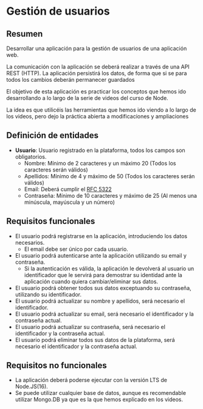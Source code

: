 # Gestión de usuarios

## Resumen

Desarrollar una aplicación para la gestión de usuarios de una aplicación web.

La comunicación con la aplicación se deberá realizar a través de una API REST (HTTP).
La aplicación persistirá los datos, de forma que si se para todos los cambios deberán permanecer guardados

El objetivo de esta aplicación es practicar los conceptos que hemos ido desarrollando a lo largo de la serie de videos del curso de Node.

La idea es que utilicéis las herramientas que hemos ido viendo a lo largo de los videos, pero dejo la práctica abierta a modificaciones y ampliaciones


## Definición de entidades

-   **Usuario**: Usuario registrado en la plataforma, todos los campos son obligatorios.
    -   Nombre: Mínimo de 2 caracteres y un máximo 20 (Todos los caracteres serán válidos)
    -   Apellidos: Mínimo de 4 y máximo de 50 (Todos los caracteres serán válidos)
    -   Email: Deberá cumplir el [RFC 5322](https://www.ietf.org/rfc/rfc5322.txt)
    -   Contraseña: Mínimo de 10 caracteres y máximo de 25 (Al menos una minúscula, mayúscula y un número)

## Requisitos funcionales

-   El usuario podrá registrarse en la aplicación, introduciendo los datos necesarios.
    -   El email debe ser único por cada usuario.
-   El usuario podrá autenticarse ante la aplicación utilizando su email y contraseña.
    -   Si la autenticación es válida, la aplicación le devolverá al usuario un identificador que le servirá para demostrar su identidad ante la aplicación cuando quiera cambiar/eliminar sus datos.
-   El usuario podrá obtener todos sus datos exceptuando su contraseña, utilizando su identificador.
-   El usuario podrá actualizar su nombre y apellidos, será necesario el identificador.
-   El usuario podrá actualizar su email, será necesario el identificador y la contraseña actual.
-   El usuario podrá actualizar su contraseña, será necesario el identificador y la contraseña actual.
-   El usuario podrá eliminar todos sus datos de la plataforma, será necesario el identificador y la contraseña actual.

## Requisitos no funcionales

-   La aplicación deberá poderse ejecutar con la versión LTS de Node.JS(16).
-   Se puede utilizar cualquier base de datos, aunque es recomendable utilizar Mongo.DB ya que es la que hemos explicado en los videos.